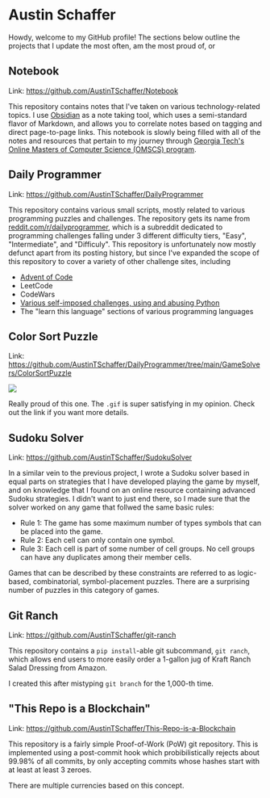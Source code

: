 # Austin Schaffer

Howdy, welcome to my GitHub profile! The sections below outline the projects that I update the most often,
am the most proud of, or 

## Notebook

Link: https://github.com/AustinTSchaffer/Notebook

This repository contains notes that I've taken on various technology-related topics. I use
[Obsidian](https://obsidian.md/) as a note taking tool, which uses a semi-standard flavor of
Markdown, and allows you to correlate notes based on tagging and direct page-to-page links.
This notebook is slowly being filled with all of the notes and resources that pertain to my
journey through [Georgia Tech's Online Masters of Computer Science (OMSCS) program](https://omscs.gatech.edu/).

## Daily Programmer

Link: https://github.com/AustinTSchaffer/DailyProgrammer

This repository contains various small scripts, mostly related to various programming puzzles and challenges.
The repository gets its name from [reddit.com/r/dailyprogrammer](https://reddit.com/r/dailyprogrammer),
which is a subreddit dedicated to programming challenges falling under 3 different difficulty tiers, "Easy",
"Intermediate", and "Difficuly". This repository is unfortunately now mostly defunct apart from its posting
history, but since I've expanded the scope of this repository to cover a variety of other challenge sites, including

- [Advent of Code](https://adventofcode.com/)
- LeetCode
- CodeWars
- [Various self-imposed challenges, using and abusing Python](https://github.com/AustinTSchaffer/DailyProgrammer/tree/main/Python)
- The "learn this language" sections of various programming languages

## Color Sort Puzzle

Link: https://github.com/AustinTSchaffer/DailyProgrammer/tree/main/GameSolvers/ColorSortPuzzle

![](https://github.com/AustinTSchaffer/DailyProgrammer/blob/main/GameSolvers/ColorSortPuzzle/images/Color%20Sort%20Puzzle%20Solver%20Example.gif)

Really proud of this one. The `.gif` is super satisfying in my opinion. Check out the link if you want more details.

## Sudoku Solver

Link: https://github.com/AustinTSchaffer/SudokuSolver

In a similar vein to the previous project, I wrote a Sudoku solver based in equal parts on strategies that
I have developed playing the game by myself, and on knowledge that I found on an online resource
containing advanced Sudoku strategies. I didn't want to just end there, so I made sure that the
solver worked on any game that follwed the same basic rules:

- Rule 1: The game has some maximum number of types symbols that can be placed into the game.
- Rule 2: Each cell can only contain one symbol.
- Rule 3: Each cell is part of some number of cell groups. No cell groups can have any duplicates
  among their member cells.

Games that can be described by these constraints are referred to as logic-based, combinatorial,
symbol-placement puzzles. There are a surprising number of puzzles in this category of games.

## Git Ranch

Link: https://github.com/AustinTSchaffer/git-ranch

This repository contains a `pip install`-able git subcommand, `git ranch`, which allows end users to
more easily order a 1-gallon jug of Kraft Ranch Salad Dressing from Amazon.

I created this after mistyping `git branch` for the 1,000-th time.

## "This Repo is a Blockchain"

Link: https://github.com/AustinTSchaffer/This-Repo-is-a-Blockchain

This repository is a fairly simple Proof-of-Work (PoW) git repository. This is implemented using a
post-commit hook which probibilistically rejects about 99.98% of all commits, by only accepting
commits whose hashes start with at least at least 3 zeroes.

There are multiple currencies based on this concept.
